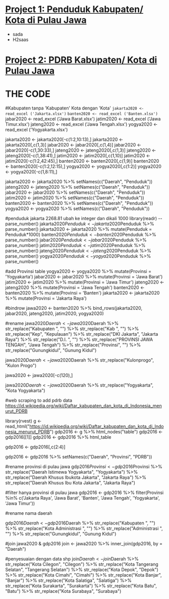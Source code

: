 # [Project 1: Penduduk Kabupaten/ Kota di Pulau Jawa](https://github.com/rifqiazhari/indonesia/blob/main/pulau_jawa)
- sada
- H2saas

# [Project 2: PDRB Kabupaten/ Kota di Pulau Jawa](https://github.com/rifqiazhari/indonesia/blob/main/pulau_jawa)

# THE CODE
#Kabupaten tanpa 'Kabupaten' Kota dengan 'Kota'
`jakarta2020 <- read_excel ('Jakarta.xlsx')`
`banten2020 <- read_excel ('Banten.xlsx')`
jabar2020 <- read_excel ('Jawa Barat.xlsx')
jatim2020 <- read_excel ('Jawa Timur.xlsx')
jateng2020 <- read_excel ('Jawa Tengah.xlsx')
yogya2020 <- read_excel ('Yogyakarta.xlsx')

jakarta2020 <- jakarta2020[-c(1:2,10:13),]
jakarta2020 <- jakarta2020[,c(1,3)]
jabar2020 <- jabar2020[,c(1,4)]
jabar2020 <- jabar2020[-c(1,30:33),]
jateng2020 <- jateng2020[,c(1,3)]
jateng2020 <- jateng2020[-c(1,38:41),]
jatim2020 <- jatim2020[,c(1,10)]
jatim2020 <- jatim2020[-c(1:2,42:45),]
banten2020 <- banten2020[,c(1,9)]
banten2020 <- banten2020[-c(1:2,12:15),]
yogya2020 <- yogya2020[,c(1:2)]
yogya2020 <- yogya2020[-c(1,8:11),]

jakarta2020 <- jakarta2020 %>%
    setNames(c("Daerah", "Penduduk"))
jateng2020 <- jateng2020 %>%
    setNames(c("Daerah", "Penduduk"))
jabar2020 <- jabar2020 %>%
    setNames(c("Daerah", "Penduduk"))
jatim2020 <- jatim2020 %>%
    setNames(c("Daerah", "Penduduk"))
banten2020 <- banten2020 %>%
    setNames(c("Daerah", "Penduduk"))
yogya2020 <- yogya2020 %>%
    setNames(c("Daerah", "Penduduk"))
	
#penduduk jakarta 2268.81 ubah ke integer dan dikali 1000
library(readr) --parse_number()
jakarta2020$Penduduk <- jakarta2020$Penduduk %>%
	parse_number()
jakarta2020 <- jakarta2020 %>%
    mutate(Penduduk = Penduduk*1000)
banten2020$Penduduk <- banten2020$Penduduk %>%
    parse_number()
jabar2020$Penduduk <- jabar2020$Penduduk %>%
    parse_number()
jatim2020$Penduduk <- jatim2020$Penduduk %>%
    parse_number()
jateng2020$Penduduk <- jateng2020$Penduduk %>%
    parse_number()
yogya2020$Penduduk <- yogya2020$Penduduk %>%
    parse_number()

#add Provinsi table
yogya2020 <- yogya2020 %>%
    mutate(Provinsi = 'Yogyakarta')
jabar2020 <- jabar2020 %>%
    mutate(Provinsi = 'Jawa Barat')
jatim2020 <- jatim2020 %>%
    mutate(Provinsi = 'Jawa Timur')
jateng2020 <- jateng2020 %>%
    mutate(Provinsi = 'Jawa Tengah')
banten2020 <- banten2020 %>%
    mutate(Provinsi = 'Banten')
jakarta2020 <- jakarta2020 %>%
    mutate(Provinsi = 'Jakarta Raya')

#bindrow
jawa2020 <- banten2020 %>%
    bind_rows(jakarta2020, jabar2020, jateng2020, jatim2020, yogya2020)

#rename
jawa2020$Daerah <- jawa2020$Daerah  %>%
    str_replace("Kabupaten ", "") %>%
    str_replace("Kab ", "") %>%
    str_replace("Kep", "Kepulauan") %>%
    str_replace("DKI Jakarta", "Jakarta Raya") %>%
    str_replace("D.I. ", "") %>%
    str_replace("PROVINSI JAWA TENGAH", "Jawa Tengah") %>%
    str_replace("Provinsi", "") %>%
    str_replace("Gunungkidul", "Gunung Kidul")

jawa2020$Daerah <- jawa2020$Daerah  %>%
    str_replace("Kulonprogo", "Kulon Progo")

jawa2020 <- jawa2020[-c(120),]

jawa2020$Daerah <- jawa2020$Daerah  %>%
    str_replace("Yogyakarta", "Kota Yogyakarta")

#web scraping to add pdrb data
https://id.wikipedia.org/wiki/Daftar_kabupaten_dan_kota_di_Indonesia_menurut_PDRB

library(rvest)
g <- read_html("https://id.wikipedia.org/wiki/Daftar_kabupaten_dan_kota_di_Indonesia_menurut_PDRB")
gdp2016 <- g %>% html_nodes("table")
gdp2016 <- gdp2016[[1]]
gdp2016 <- gdp2016 %>% html_table

gdp2016 <- gdp2016[,c(2:4)]

gdp2016 <- gdp2016 %>%
    setNames(c("Daerah", "Provinsi", "PDRB"))

#rename provinsi di pulau jawa
gdp2016$Provinsi <- gdp2016$Provinsi %>%
    str_replace("Daerah Istimewa Yogyakarta", "Yogyakarta") %>%
    str_replace("Daerah Khusus Ibukota Jakarta", "Jakarta Raya") %>%
    str_replace("Daerah Khusus Ibu Kota Jakarta", "Jakarta Raya")

#filter hanya provinsi di pulau jawa
gdp2016 <- gdp2016 %>%
    filter(Provinsi %in% c('Jakarta Raya', 'Jawa Barat', 'Banten', 'Jawa Tengah', 'Yogyakarta', 'Jawa Timur'))

#rename nama daerah

gdp2016$Daerah <- gdp2016$Daerah  %>%
    str_replace("Kabupaten ", "") %>%
    str_replace("Kota Administrasi ", "") %>%
    str_replace("Administrasi ", "") %>%
    str_replace("Gunungkidul", "Gunung Kidul")
	

#join jawa2020 & gdp2016
join <- jawa2020 %>%
    inner_join(gdp2016, by = "Daerah")

#penyesuaian dengan data shp
join$Daerah <- join$Daerah %>%
    str_replace("Kota Cilegon", "Cilegon") %>%
    str_replace("Kota Tangerang Selatan", "Tangerang Selatan") %>%
    str_replace("Kota Depok", "Depok") %>%
    str_replace("Kota Cimahi", "Cimahi") %>%
    str_replace("Kota Banjar", "Banjar") %>%
    str_replace("Kota Salatiga", "Salatiga") %>%
    str_replace("Kota Surakarta", "Surakarta") %>%
    str_replace("Kota Batu", "Batu") %>%
    str_replace("Kota Surabaya", "Surabaya")

